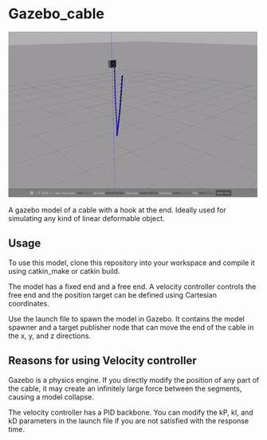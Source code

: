 # Gazebo_cable

<img src="/doc/cable_demo07042024.gif" width="500">

A gazebo model of a cable with a hook at the end. Ideally used for simulating any kind of linear deformable object.



## Usage
To use this model, clone this repository into your workspace and compile it using catkin_make or catkin build. 

The model has a fixed end and a free end. A velocity controller controls the free end and the position target can be defined using Cartesian coordinates.

Use the launch file to spawn the model in Gazebo. It contains the model spawner and a target publisher node that can move the end of the cable in the x, y, and z directions.

## Reasons for using Velocity controller
Gazebo is a physics engine. If you directly modify the position of any part of the cable, it may create an infinitely large force between the segments, causing a model collapse.

The velocity controller has a PID backbone. You can modify the kP, kI, and kD parameters in the launch file if you are not satisfied with the response time.
